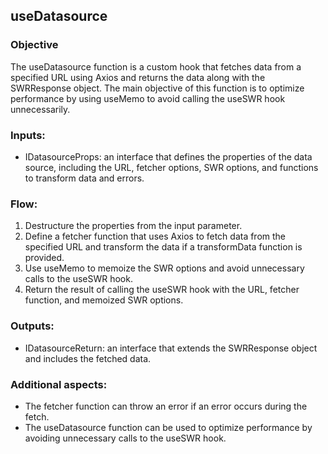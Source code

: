 ## useDatasource

### Objective
The useDatasource function is a custom hook that fetches data from a specified URL using Axios and returns the data along with the SWRResponse object. The main objective of this function is to optimize performance by using useMemo to avoid calling the useSWR hook unnecessarily.

### Inputs:
- IDatasourceProps: an interface that defines the properties of the data source, including the URL, fetcher options, SWR options, and functions to transform data and errors.

### Flow:
1. Destructure the properties from the input parameter.
2. Define a fetcher function that uses Axios to fetch data from the specified URL and transform the data if a transformData function is provided.
3. Use useMemo to memoize the SWR options and avoid unnecessary calls to the useSWR hook.
4. Return the result of calling the useSWR hook with the URL, fetcher function, and memoized SWR options.

### Outputs:
- IDatasourceReturn: an interface that extends the SWRResponse object and includes the fetched data.

### Additional aspects:
- The fetcher function can throw an error if an error occurs during the fetch.
- The useDatasource function can be used to optimize performance by avoiding unnecessary calls to the useSWR hook.